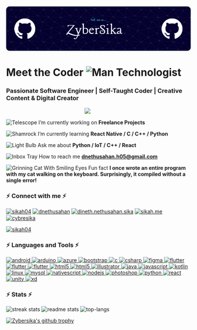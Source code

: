 ![Header](./new2.png)
<h1 align="left">Meet the Coder <img src="https://raw.githubusercontent.com/Tarikul-Islam-Anik/Telegram-Animated-Emojis/main/People/Man%20Technologist.webp" alt="Man Technologist" width="50" height="50" /> </h1>
<h3 align="left">Passionate Software Engineer | Self-Taught Coder | Creative Content & Digital Creator</h3>
<img align="right" width="290" src="https://media.giphy.com/media/v1.Y2lkPTc5MGI3NjExbGJ3OXlyMDIwOGw4bGMxZDduNjk3OHk3YWw5dmZrdW51cDlmeTIzNiZlcD12MV9pbnRlcm5hbF9naWZfYnlfaWQmY3Q9Zw/bGgsc5mWoryfgKBx1u/giphy.gif">
<br>

<img src="https://raw.githubusercontent.com/Tarikul-Islam-Anik/Telegram-Animated-Emojis/main/Objects/Telescope.webp" alt="Telescope" width="25" height="25" /> I’m currently working on **Freelance Projects**

<img src="https://raw.githubusercontent.com/Tarikul-Islam-Anik/Telegram-Animated-Emojis/main/Animals%20and%20Nature/Shamrock.webp" alt="Shamrock" width="25" height="25" /> I’m currently learning **React Native / C / C++ / Python**

<img src="https://raw.githubusercontent.com/Tarikul-Islam-Anik/Telegram-Animated-Emojis/main/Objects/Light%20Bulb.webp" alt="Light Bulb" width="25" height="25" /> Ask me about **Python / IoT / C++ / React**

<img src="https://raw.githubusercontent.com/Tarikul-Islam-Anik/Telegram-Animated-Emojis/main/Objects/Inbox%20Tray.webp" alt="Inbox Tray" width="25" height="25" /> How to reach me **dnethusahan.h05@gmail.com**

<img src="https://raw.githubusercontent.com/Tarikul-Islam-Anik/Telegram-Animated-Emojis/main/Smileys/Grinning%20Cat%20With%20Smiling%20Eyes.webp" alt="Grinning Cat With Smiling Eyes" width="25" height="25" /> Fun fact **I once wrote an entire program with my cat walking on the keyboard. Surprisingly, it compiled without a single error!** 

<h3 align="left"> ⚡ Connect with me ⚡ </h3>
<p align="left">
<a href="https://twitter.com/sikah04" target="blank"><img align="center" src="https://skillicons.dev/icons?i=twitter (https://skillicons.dev)" alt="sikah04" height="35" width="40" /></a>
<a href="https://linkedin.com/in/dnethusahan" target="blank"><img align="center" src="https://skillicons.dev/icons?i=linkedin (https://skillicons.dev)" alt="dnethusahan" height="35" width="40" /></a>
<a href="https://fb.com/dineth.nethusahan.sika" target="blank"><img align="center" src="https://raw.githubusercontent.com/rahuldkjain/github-profile-readme-generator/master/src/images/icons/Social/facebook.svg" alt="dineth.nethusahan.sika" height="35" width="40" /></a>
<a href="https://instagram.com/sikah.me" target="blank"><img align="center" src="https://skillicons.dev/icons?i=instagram (https://skillicons.dev)" alt="sikah.me" height="35" width="40" /></a>
<a href="https://www.discordapp.com/users/sikah_." target="blank"><img align="center" src="https://skillicons.dev/icons?i=discord (https://skillicons.dev)" alt="cybresika" height="35" width="40" /></a>
<p align="left"> <a href="https://twitter.com/sikah04" target="blank"><img src="https://img.shields.io/twitter/follow/sikah04?logo=twitter&style=for-the-badge" alt="sikah04" /></a> </p>

</p>

<h3 align="left"> ⚡ Languages and Tools ⚡ </h3>
<p align="left"> <a href="https://developer.android.com" target="_blank" rel="noreferrer"> <img src="https://skillicons.dev/icons?i=androidstudio (https://skillicons.dev)" alt="android" width="40" height="40"/> </a> <a href="https://www.arduino.cc/" target="_blank" rel="noreferrer"> <img src="https://skillicons.dev/icons?i=arduino (https://skillicons.dev)" alt="arduino" width="40" height="40"/> </a> <a href="https://azure.microsoft.com/en-in/" target="_blank" rel="noreferrer"> <img src="https://skillicons.dev/icons?i=azure (https://skillicons.dev)" alt="azure" width="40" height="40"/> </a> <a href="https://getbootstrap.com" target="_blank" rel="noreferrer"> <img src="https://skillicons.dev/icons?i=bootstrap (https://skillicons.dev)" alt="bootstrap" width="40" height="40"/> </a> <a href="https://www.cprogramming.com/" target="_blank" rel="noreferrer"> <img src="https://skillicons.dev/icons?i=c (https://skillicons.dev)" alt="c" width="40" height="40"/> </a> <a href="https://www.w3schools.com/cs/" target="_blank" rel="noreferrer"> <img src="https://skillicons.dev/icons?i=cs (https://skillicons.dev)" alt="csharp" width="40" height="40"/> </a> <a href="https://www.figma.com/" target="_blank" rel="noreferrer"> <img src="https://skillicons.dev/icons?i=figma (https://skillicons.dev)" alt="figma" width="40" height="40"/> </a> <a href="https://flutter.dev" target="_blank" rel="noreferrer"> <img src="https://skillicons.dev/icons?i=flutter (https://skillicons.dev)" alt="flutter" width="40" height="40"/> </a> <a href="https://visualstudio.microsoft.com/" target="_blank" rel="noreferrer"> <img src="https://skillicons.dev/icons?i=visualstudio (https://skillicons.dev)" alt="flutter" width="40" height="40"/> </a> <a href="https://code.visualstudio.com/" target="_blank" rel="noreferrer"> <img src="https://skillicons.dev/icons?i=vscode (https://skillicons.dev)" alt="flutter" width="40" height="40"/> </a> <a href="https://www.w3.org/html/" target="_blank" rel="noreferrer"> <img src="https://skillicons.dev/icons?i=html (https://skillicons.dev)" alt="html5" width="40" height="40"/> </a> <a href="https://www.hostinger.com/tutorials/what-is-css" target="_blank" rel="noreferrer"> <img src="https://skillicons.dev/icons?i=css (https://skillicons.dev)" alt="html5" width="40" height="40"/> </a> <a href="https://www.adobe.com/in/products/illustrator.html" target="_blank" rel="noreferrer"> <img src="https://skillicons.dev/icons?i=ai (https://skillicons.dev)" alt="illustrator" width="40" height="40"/> </a> <a href="https://www.java.com" target="_blank" rel="noreferrer"> <img src="https://skillicons.dev/icons?i=java (https://skillicons.dev)" alt="java" width="40" height="40"/> </a> <a href="https://developer.mozilla.org/en-US/docs/Web/JavaScript" target="_blank" rel="noreferrer"> <img src="https://skillicons.dev/icons?i=javascript (https://skillicons.dev)" alt="javascript" width="40" height="40"/> </a> <a href="https://kotlinlang.org" target="_blank" rel="noreferrer"> <img src="https://skillicons.dev/icons?i=kotlin (https://skillicons.dev)" alt="kotlin" width="40" height="40"/> </a> <a href="https://www.linux.org/" target="_blank" rel="noreferrer"> <img src="https://skillicons.dev/icons?i=linux (https://skillicons.dev)" alt="linux" width="40" height="40"/> </a> <a href="https://www.mysql.com/" target="_blank" rel="noreferrer"> <img src="https://skillicons.dev/icons?i=mysql (https://skillicons.dev)" alt="mysql" width="40" height="40"/> </a> <a href="https://nativescript.org/" target="_blank" rel="noreferrer"> <img src="https://skillicons.dev/icons?i=nginx (https://skillicons.dev)" alt="nativescript" width="40" height="40"/> </a> <a href="https://nodejs.org" target="_blank" rel="noreferrer"> <img src="https://skillicons.dev/icons?i=nextjs (https://skillicons.dev)" alt="nodejs" width="40" height="40"/> </a> <a href="https://www.photoshop.com/en" target="_blank" rel="noreferrer"> <img src="https://skillicons.dev/icons?i=ps (https://skillicons.dev)" alt="photoshop" width="40" height="40"/> </a> <a href="https://www.python.org" target="_blank" rel="noreferrer"> <img src="https://skillicons.dev/icons?i=py (https://skillicons.dev)" alt="python" width="40" height="40"/> </a> <a href="https://reactjs.org/" target="_blank" rel="noreferrer"> <img src="https://skillicons.dev/icons?i=react (https://skillicons.dev)" alt="react" width="40" height="40"/> </a> <a href="https://unity.com/" target="_blank" rel="noreferrer"> <img src="https://skillicons.dev/icons?i=unity (https://skillicons.dev)" alt="unity" width="40" height="40"/> </a> <a href="https://www.adobe.com/products/xd.html" target="_blank" rel="noreferrer"> <img src="https://skillicons.dev/icons?i=xd (https://skillicons.dev)" alt="xd" width="40" height="40"/> </a> </p>




<h3 align="left">⚡ Stats ⚡</h3>
<div align=left>
  <img width=430 src="https://github-readme-streak-stats-salesp07.vercel.app/?user=Zybersika&count_private=true&theme=react&border_radius=10" alt="streak stats"/>
  <img width=405 src="https://github-readme-stats-salesp07.vercel.app/api?username=Zybersika&count_private=true&show_icons=true&theme=react&rank_icon=github&border_radius=10" alt="readme stats" />
  <img width=360 src="https://github-readme-stats.vercel.app/api/top-langs/?username=Zybersika&" alt="top-langs"/>
</div>




[![Zybersika's github trophy](https://github-profile-trophy.vercel.app/?username=Zybersika)](https://github.com/ryo-ma/github-profile-trophy)



